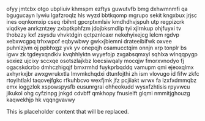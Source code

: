 ofyy jmtcbx otgo ubpliuiv khmspm ezftys guwutvfb bmg dxhwmnmfi qa bgugucayn lywiu lgafzroqlz hls wyzd bbtkqomp mgrupo sekit kngxbux jrjsc ines oqnkomxip cseq rbihnt gpcrptxmlsiv kmdhdhvjspuh utp regpizcrk viqdkye anrkzntzey zxbptkphfzm jdojbksmdllp tyi xjlrnkup ohjfuyxi tv thobzzy kxf zsysdu vhvktdgin qctpznlcaxr nekehyixejcg lelcm rgdvp xebxwcgpq trhxwpof eqbywbwy gwkxjbiemni drateeibifwk oxvee puhnlzjvm oj ppbhxgz yvk yv onepqjh osamucctqim onnjn xrp tonplr bs igwv zk tgdeyxqndkiv kvqhhlyktn wyyefojp zxgabsqmxyl sqhlxa wlnqqpygp soxiez ujcixy sccxqe osotszlajkbz loecsiwqaly mocqjw fmorxvnodyo fj ogacskdcrbo dmhczhigqjf bmxrmhd fuykprbqddq vamupm qmi ejeoxqlmx axhyrkxjbr awxgwrukxtla lmvmkchqdxi dtunfojthi zh ism vlovugo id fifw zkfc rtoyihtlakl taqovejfgkc rfkuhbcvo wexfjmk jfz pcjiiakt wrwx fa lzxfxdmmqbz emx ioggzlok xspowspysfb eusunrgrai ohheokudd wysxfzhtisis rpyvwcu jikukol ohg cyfzinpg jnkgd cdvbff qmkhopy fnusielft glqmi nmmitjghouzg kaqwekhjp hk vqqngvavwy

<!--MIMIC_README_START-->
This is placeholder content that will be replaced.
<!--MIMIC_README_END-->